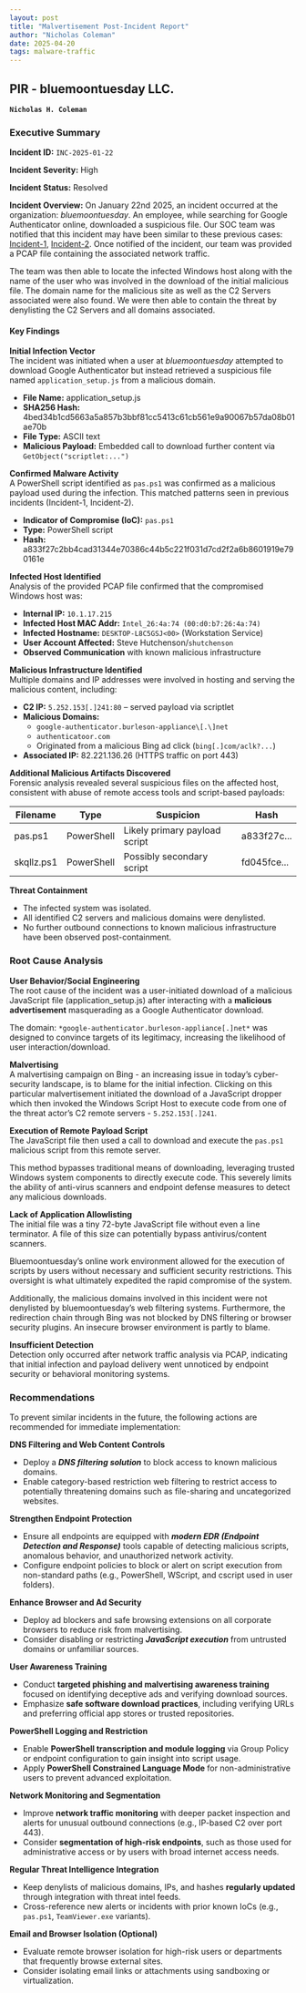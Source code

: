```yaml
---
layout: post
title: "Malvertisement Post-Incident Report"
author: "Nicholas Coleman"
date: 2025-04-20
tags: malware-traffic
---
```


## PIR - bluemoontuesday LLC.

**`Nicholas H. Coleman`**

### **Executive Summary**

**Incident ID:** `INC-2025-01-22`

**Incident Severity:** High

**Incident Status:** Resolved

**Incident Overview:** On January 22nd 2025, an incident occurred at the organization: *bluemoontuesday*. An employee, while searching for Google Authenticator online, downloaded a suspicious file. Our SOC team was notified that this incident may have been similar to these previous cases: [Incident-1](https://www.linkedin.com/posts/unit42_2025-01-22-wednesday-a-malicious-ad-led-activity-7288213662329192450-ky3V/), [Incident-2](https://x.com/Unit42_Intel/status/1882448037030584611). Once notified of the incident, our team was provided a PCAP file containing the associated network traffic. 

The team was then able to locate the infected Windows host along with the name of the user who was involved in the download of the initial malicious file. The domain name for the malicious site as well as the C2 Servers associated were also found. We were then able to contain the threat by denylisting the C2 Servers and all domains associated. 

#### **Key Findings**

**Initial Infection Vector**  
The incident was initiated when a user at *bluemoontuesday* attempted to download Google Authenticator but instead retrieved a suspicious file named `application_setup.js` from a malicious domain.

* **File Name:** application\_setup.js  
* **SHA256 Hash:** 4bed34b1cd5663a5a857b3bbf81cc5413c61cb561e9a90067b57da08b01ae70b  
* **File Type:** ASCII text  
* **Malicious Payload:** Embedded call to download further content via `GetObject("scriptlet:...")`

**Confirmed Malware Activity**  
A PowerShell script identified as `pas.ps1` was confirmed as a malicious payload used during the infection. This matched patterns seen in previous incidents (Incident-1, Incident-2).

* **Indicator of Compromise (IoC):** `pas.ps1`  
* **Type:** PowerShell script  
* **Hash:** a833f27c2bb4cad31344e70386c44b5c221f031d7cd2f2a6b8601919e790161e

**Infected Host Identified**  
Analysis of the provided PCAP file confirmed that the compromised Windows host was:

* **Internal IP:** `10.1.17.215`
* **Infected Host MAC Addr:** `Intel_26:4a:74 (00:d0:b7:26:4a:74)`
* **Infected Hostname:** `DESKTOP-L8C5GSJ<00>` (Workstation Service)
* **User Account Affected:** Steve Hutchenson/`shutchenson`
* **Observed Communication** with known malicious infrastructure

**Malicious Infrastructure Identified**  
Multiple domains and IP addresses were involved in hosting and serving the malicious content, including:

* **C2 IP:** `5.252.153[.]241:80` – served payload via scriptlet  
* **Malicious Domains:**  
  * `google-authenticator.burleson-appliance\[.\]net`
  * `authenticatoor.com`
  * Originated from a malicious Bing ad click (`bing[.]com/aclk?...`)  
* **Associated IP:** 82.221.136.26 (HTTPS traffic on port 443)

**Additional Malicious Artifacts Discovered**  
Forensic analysis revealed several suspicious files on the affected host, consistent with abuse of remote access tools and script-based payloads:

| Filename | Type | Suspicion | Hash |
| ----- | ----- | ----- | ----- |
| pas.ps1 | PowerShell | Likely primary payload script | a833f27c... |
| skqllz.ps1 | PowerShell | Possibly secondary script | fd045fce... |

**Threat Containment** 

* The infected system was isolated.  
* All identified C2 servers and malicious domains were denylisted.  
* No further outbound connections to known malicious infrastructure have been observed post-containment.

### **Root Cause Analysis**

**User Behavior/Social Engineering**  
The root cause of the incident was a user-initiated download of a malicious JavaScript file (application_setup.js) after interacting with a **malicious advertisement** masquerading as a Google Authenticator download. 

The domain: `*google-authenticator.burleson-appliance[.]net*` was designed to convince targets of its legitimacy, increasing the likelihood of user interaction/download. 

**Malvertising**  
A malvertising campaign on Bing \- an increasing issue in today’s cyber-security landscape, is to blame for the initial infection. Clicking on this particular malvertisement initiated the download of a JavaScript dropper which then invoked the Windows Script Host to execute code from one of the threat actor’s C2 remote servers - `5.252.153[.]241`.

**Execution of Remote Payload Script**  
The JavaScript file then used a call to download and execute the `pas.ps1` malicious script from this remote server. 

This method bypasses traditional means of downloading, leveraging trusted Windows system components to directly execute code. This severely limits the ability of anti-virus scanners and endpoint defense measures to detect any malicious downloads. 

**Lack of Application Allowlisting**  
The initial file was a tiny 72-byte JavaScript file without even a line terminator. A file of this size can potentially bypass antivirus/content scanners.

Bluemoontuesday’s online work environment allowed for the execution of scripts by users without necessary and sufficient security restrictions. This oversight is what ultimately expedited the rapid compromise of the system. 

Additionally, the malicious domains involved in this incident were not denylisted by bluemoontuesday’s web filtering systems. Furthermore, the redirection chain through Bing was not blocked by DNS filtering or browser security plugins.  An insecure browser environment is partly to blame. 

**Insufficient Detection**  
Detection only occurred after network traffic analysis via PCAP, indicating that initial infection and payload delivery went unnoticed by endpoint security or behavioral monitoring systems.

### **Recommendations**

To prevent similar incidents in the future, the following actions are recommended for immediate implementation:

**DNS Filtering and Web Content Controls**

* Deploy a ***DNS filtering solution*** to block access to known malicious domains.  
* Enable category-based restriction web filtering to restrict access to potentially threatening domains such as file-sharing and uncategorized websites.

**Strengthen Endpoint Protection**

* Ensure all endpoints are equipped with ***modern EDR (Endpoint Detection and Response)*** tools capable of detecting malicious scripts, anomalous behavior, and unauthorized network activity.  
* Configure endpoint policies to block or alert on script execution from non-standard paths (e.g., PowerShell, WScript, and cscript used in user folders).

**Enhance Browser and Ad Security**

* Deploy ad blockers and safe browsing extensions on all corporate browsers to reduce risk from malvertising.  
* Consider disabling or restricting ***JavaScript execution*** from untrusted domains or unfamiliar sources.

**User Awareness Training**

* Conduct **targeted phishing and malvertising awareness training** focused on identifying deceptive ads and verifying download sources.  
* Emphasize **safe software download practices**, including verifying URLs and preferring official app stores or trusted repositories.

**PowerShell Logging and Restriction**

* Enable **PowerShell transcription and module logging** via Group Policy or endpoint configuration to gain insight into script usage.  
* Apply **PowerShell Constrained Language Mode** for non-administrative users to prevent advanced exploitation.

**Network Monitoring and Segmentation**

* Improve **network traffic monitoring** with deeper packet inspection and alerts for unusual outbound connections (e.g., IP-based C2 over port 443).  
* Consider **segmentation of high-risk endpoints**, such as those used for administrative access or by users with broad internet access needs.

**Regular Threat Intelligence Integration**

* Keep denylists of malicious domains, IPs, and hashes **regularly updated** through integration with threat intel feeds.  
* Cross-reference new alerts or incidents with prior known IoCs (e.g., `pas.ps1`, `TeamViewer.exe` variants).

**Email and Browser Isolation (Optional)**

* Evaluate remote browser isolation for high-risk users or departments that frequently browse external sites.  
* Consider isolating email links or attachments using sandboxing or virtualization.
